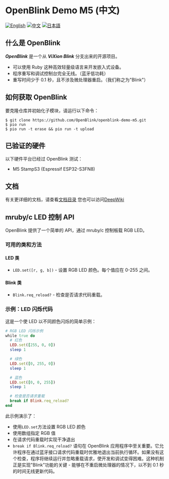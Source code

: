 # OpenBlink Demo M5 (中文)

[![English](https://img.shields.io/badge/language-English-blue.svg)](README.md)
[![中文](https://img.shields.io/badge/language-中文-red.svg)](README.zh-CN.md)
[![日本語](https://img.shields.io/badge/language-日本語-green.svg)](README.ja.md)

## 什么是 OpenBlink

**_OpenBlink_** 是一个从 **_ViXion Blink_** 分支出来的开源项目。

- 可以使用 Ruby 这种高效轻量级语言来开发嵌入式设备。
- 程序重写和调试控制台完全无线。（蓝牙低功耗）
- 重写时间少于 0.1 秒，且不涉及微处理器重启。（我们称之为"Blink"）

## 如何获取 OpenBlink

要克隆仓库并初始化子模块，请运行以下命令：

```console
$ git clone https://github.com/OpenBlink/openblink-demo-m5.git
$ pio run
$ pio run -t erase && pio run -t upload
```

## 已验证的硬件

以下硬件平台已经过 OpenBlink 测试：

- M5 StampS3 (Espressif ESP32-S3FN8)

## 文档

有关更详细的文档，请查看[文档目录](./doc)
您也可以访问[DeepWiki](https://deepwiki.com/OpenBlink/openblink-demo-m5)

## mruby/c LED 控制 API

OpenBlink 提供了一个简单的 API，通过 mruby/c 控制板载 RGB LED。

### 可用的类和方法

#### LED 类

- `LED.set([r, g, b])` - 设置 RGB LED 颜色。每个值应在 0-255 之间。

#### Blink 类

- `Blink.req_reload?` - 检查是否请求代码重载。

### 示例：LED 闪烁代码

这是一个使 LED 以不同颜色闪烁的简单示例：

```ruby
# RGB LED 闪烁示例
while true do
  # 红色
  LED.set([255, 0, 0])
  sleep 1

  # 绿色
  LED.set([0, 255, 0])
  sleep 1

  # 蓝色
  LED.set([0, 0, 255])
  sleep 1

  # 检查是否请求重载
  break if Blink.req_reload?
end
```

此示例演示了：

- 使用`LED.set`方法设置 RGB LED 颜色
- 使用数组指定 RGB 值
- 在请求代码重载时实现干净退出
- `break if Blink.req_reload?` 语句在 OpenBlink 应用程序中至关重要。它允许程序在通过蓝牙接口请求代码重载时优雅地退出当前执行循环。如果没有这个检查，程序将继续运行并忽略重载请求，使开发和调试变得困难。这种机制正是实现"Blink"功能的关键 - 能够在不重启微处理器的情况下，以不到 0.1 秒的时间无线更新代码。
